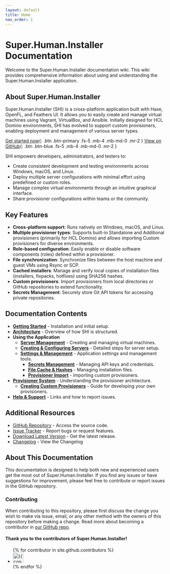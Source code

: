 ```yaml
---
layout: default
title: Home
nav_order: 1
---
```


# Super.Human.Installer Documentation

Welcome to the Super.Human.Installer documentation wiki. This wiki provides comprehensive information about using and understanding the Super.Human.Installer application.

## About Super.Human.Installer

Super.Human.Installer (SHI) is a cross-platform application built with Haxe, OpenFL, and Feathers UI. It allows you to easily create and manage virtual machines using Vagrant, VirtualBox, and Ansible. Initially designed for HCL Domino environments, SHI has evolved to support custom provisioners, enabling deployment and management of various server types.

[Get started now](https://superhumaninstaller.com/){: .btn .btn-primary .fs-5 .mb-4 .mb-md-0 .mr-2 }
[View on GitHub](https://github.com/Moonshine-IDE/Super.Human.Installer){: .btn .btn-blue .fs-5 .mb-4 .mb-md-0 .mr-2 }

SHI empowers developers, administrators, and testers to:

*   Create consistent development and testing environments across Windows, macOS, and Linux.
*   Deploy multiple server configurations with minimal effort using predefined or custom roles.
*   Manage complex virtual environments through an intuitive graphical interface.
*   Share provisioner configurations within teams or the community.

## Key Features

*   **Cross-platform support**: Runs natively on Windows, macOS, and Linux.
*   **Multiple provisioner types**: Supports built-in Standalone and Additional provisioners (primarily for HCL Domino) and allows importing Custom provisioners for diverse environments.
*   **Role-based configuration**: Easily enable or disable software components (roles) defined within a provisioner.
*   **File synchronization**: Synchronize files between the host machine and guest VMs using Rsync or SCP.
*   **Cached installers**: Manage and verify local copies of installation files (installers, fixpacks, hotfixes) using SHA256 hashes.
*   **Custom provisioners**: Import provisioners from local directories or GitHub repositories to extend functionality.
*   **Secrets Management**: Securely store Git API tokens for accessing private repositories.

## Documentation Contents

*   **[Getting Started](getting-started)** - Installation and initial setup.
*   **[Architecture](architecture)** - Overview of how SHI is structured.
*   **Using the Application**
    *   **[Server Management](vm-management)** - Creating and managing virtual machines.
    *   **[Creating & Configuring Servers](creating-and-configuring-servers)** - Detailed steps for server setup.
    *   **[Settings & Management](settings-page)** - Application settings and management tools.
        *   **[Secrets Management](secrets-page)** - Managing API keys and credentials.
        *   **[File Cache & Hashes](file-cache)** - Managing installation files.
        *   **[Provisioner Import](provisioner-import)** - Importing custom provisioners.
*   **[Provisioner System](provisioner-system)** - Understanding the provisioner architecture.
    *   **[Creating Custom Provisioners](creating-custom-provisioners)** - Guide for developing your own provisioners. 
*   **[Help & Support](help-page)** - Links and how to report issues.

## Additional Resources

*   [GitHub Repository](https://github.com/Moonshine-IDE/Super.Human.Installer) - Access the source code.
*   [Issue Tracker](https://github.com/Moonshine-IDE/Super.Human.Installer/issues) - Report bugs or request features.
*   [Download Latest Version](https://github.com/Moonshine-IDE/Super.Human.Installer/releases/latest) - Get the latest release.
*   [Changelog](https://github.com/Moonshine-IDE/Super.Human.Installer/blob/master/CHANGELOG.md) - View the Changelog

## About This Documentation

This documentation is designed to help both new and experienced users get the most out of Super.Human.Installer. If you find any issues or have suggestions for improvement, please feel free to contribute or report issues in the GitHub repository.

### Contributing

When contributing to this repository, please first discuss the change you wish to make via issue,
email, or any other method with the owners of this repository before making a change. Read more about becoming a contributor in [our GitHub repo](https://github.com/Moonshine-IDE/Super.Human.Installer#contributing).

#### Thank you to the contributors of Super.Human.Installer!
<ul class="list-style-none">
{% for contributor in site.github.contributors %}
  <li class="d-inline-block mr-1">
     <a href="{{ contributor.html_url }}"><img src="{{ contributor.avatar_url }}" width="32" height="32" alt="{{ contributor.login }}"></a>
  </li>
{% endfor %}
</ul>
